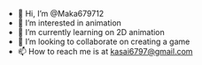 - 👋 Hi, I’m @Maka679712
- 👀 I’m interested in animation
- 🌱 I’m currently learning on 2D animation
- 💞️ I’m looking to collaborate on creating a game
- 📫 How to reach me is at kasai6797@gmail.com

<!---
Maka679712/Maka679712 is a ✨ special ✨ repository because its `README.md` (this file) appears on your GitHub profile.
You can click the Preview link to take a look at your changes.
--->
